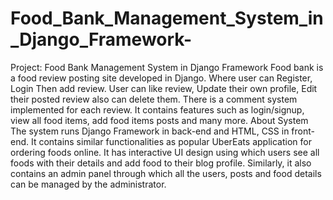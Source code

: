 # Food_Bank_Management_System_in_Django_Framework-
Project: Food Bank Management System in Django Framework  Food bank is a food review posting site developed in Django. Where user can Register, Login Then add review. User can like review, Update their own profile, Edit their posted review also can delete them. There is a comment system implemented for each review. It contains features such as login/signup, view all food items, add food items posts and many more.  About System The system runs Django Framework in back-end and HTML, CSS in front-end. It contains similar functionalities as popular UberEats application for ordering foods online.  It has interactive UI design using which users see all foods with their details and add food to their blog profile. Similarly, it also contains an admin panel through which all the users, posts and food details can be managed by the administrator.
